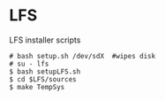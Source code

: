 # LFS
LFS installer scripts

```
# bash setup.sh /dev/sdX  #wipes disk
# su - lfs
$ bash setupLFS.sh
$ cd $LFS/sources
$ make TempSys
```
